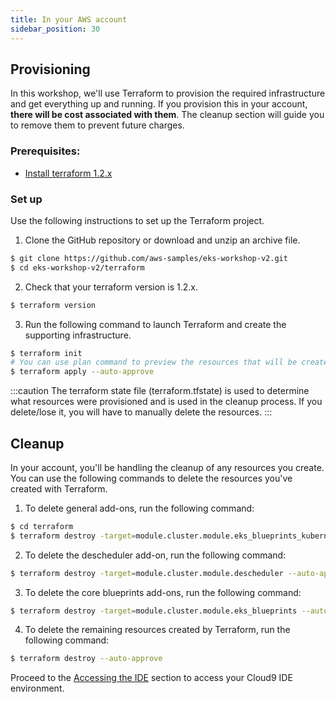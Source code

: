 ```yaml
---
title: In your AWS account
sidebar_position: 30
---
```


## Provisioning

In this workshop, we'll use Terraform to provision the required infrastructure and get everything up and running. If you provision this in your account, **there will be cost associated with them**. The cleanup section will guide you to remove them to prevent future charges.

### Prerequisites:
 - [Install terraform 1.2.x](https://developer.hashicorp.com/terraform/tutorials/aws-get-started/install-cli)

### Set up
Use the following instructions to set up the Terraform project.

1. Clone the GitHub repository or download and unzip an archive file.

```bash test=false
$ git clone https://github.com/aws-samples/eks-workshop-v2.git
$ cd eks-workshop-v2/terraform
```
2. Check that your terraform version is 1.2.x.

```bash test=false
$ terraform version
```
3. Run the following command to launch Terraform and create the supporting infrastructure.

```bash test=false
$ terraform init
# You can use plan command to preview the resources that will be create if you want
$ terraform apply --auto-approve 
```

:::caution
The terraform state file (terraform.tfstate) is used to determine what resources were provisioned and is used in the cleanup process. If you delete/lose it, you will have to manually delete the resources.
:::

## Cleanup

In your account, you'll be handling the cleanup of any resources you create. You can use the following commands to delete the resources you've created with Terraform.

1. To delete general add-ons, run the following command:

```bash test=false
$ cd terraform
$ terraform destroy -target=module.cluster.module.eks_blueprints_kubernetes_addons --auto-approve
```

2. To delete the descheduler add-on, run the following command:
```bash test=false
$ terraform destroy -target=module.cluster.module.descheduler --auto-approve
```

3. To delete the core blueprints add-ons, run the following command:
```bash test=false
$ terraform destroy -target=module.cluster.module.eks_blueprints --auto-approve
```

4. To delete the remaining resources created by Terraform, run the following command:
```bash test=false
$ terraform destroy --auto-approve
```

Proceed to the [Accessing the IDE](../ide) section to access your Cloud9 IDE environment.